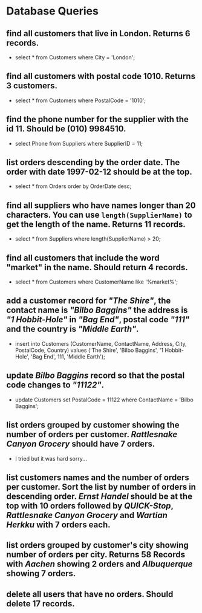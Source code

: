 # Database Queries

## find all customers that live in London. Returns 6 records.

  - select * from Customers where City = 'London';

## find all customers with postal code 1010. Returns 3 customers.

  - select * from Customers where PostalCode = '1010';

## find the phone number for the supplier with the id 11. Should be (010) 9984510.

  - select Phone from Suppliers where SupplierID = 11;

## list orders descending by the order date. The order with date 1997-02-12 should be at the top.

  - select * from Orders order by OrderDate desc;

## find all suppliers who have names longer than 20 characters. You can use `length(SupplierName)` to get the length of the name. Returns 11 records.

  - select * from Suppliers where length(SupplierName) > 20;

## find all customers that include the word "market" in the name. Should return 4 records.

  - select * from Customers where CustomerName like '%market%';

## add a customer record for _"The Shire"_, the contact name is _"Bilbo Baggins"_ the address is _"1 Hobbit-Hole"_ in _"Bag End"_, postal code _"111"_ and the country is _"Middle Earth"_.

  - insert into Customers (CustomerName, ContactName, Address, City, PostalCode, Country) values ('The Shire', 'Bilbo Baggins', '1 Hobbit-Hole', 'Bag End', 111, 'Middle Earth');

## update _Bilbo Baggins_ record so that the postal code changes to _"11122"_.

  - update Customers set PostalCode = 11122 where ContactName = 'Bilbo Baggins';

## list orders grouped by customer showing the number of orders per customer. _Rattlesnake Canyon Grocery_ should have 7 orders.

  - I tried but it was hard sorry...

## list customers names and the number of orders per customer. Sort the list by number of orders in descending order. _Ernst Handel_ should be at the top with 10 orders followed by _QUICK-Stop_, _Rattlesnake Canyon Grocery_ and _Wartian Herkku_ with 7 orders each.

## list orders grouped by customer's city showing number of orders per city. Returns 58 Records with _Aachen_ showing 2 orders and _Albuquerque_ showing 7 orders.

## delete all users that have no orders. Should delete 17 records.

